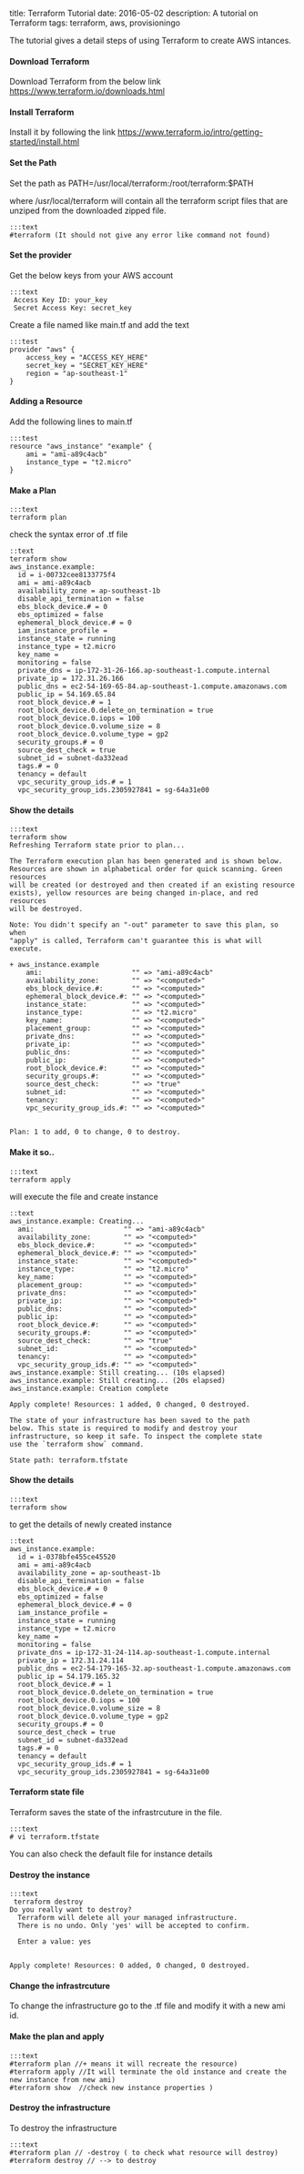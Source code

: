 title: Terraform Tutorial
date: 2016-05-02
description: A tutorial on Terraform
tags: terraform, aws, provisioningo

The tutorial gives a detail steps of using Terraform to create AWS intances.

#### Download Terraform

Download Terraform from the below link
https://www.terraform.io/downloads.html 
  
#### Install Terraform
Install it by following the link
https://www.terraform.io/intro/getting-started/install.html 
 
#### Set the Path
Set the path as 
PATH=/usr/local/terraform:/root/terraform:$PATH 
  
where /usr/local/terraform will contain all the terraform script files that are unziped from the downloaded zipped file.
  
	:::text
	#terraform (It should not give any error like command not found) 
	
#### Set the provider
  
Get the below keys from your AWS account

	:::text
     Access Key ID: your_key
     Secret Access Key: secret_key
	 
	 
Create a file named like main.tf and add the text 
 
	:::test
	provider "aws" {
	    access_key = "ACCESS_KEY_HERE"
	    secret_key = "SECRET_KEY_HERE"
	    region = "ap-southeast-1"
	}

#### Adding a Resource 

Add the following lines to main.tf 

	:::test
	resource "aws_instance" "example" {
	    ami = "ami-a89c4acb"
	    instance_type = "t2.micro"
	}


#### Make a Plan 

	:::text
	terraform plan 

check the syntax error of .tf file

	::text
	terraform show
	aws_instance.example:
	  id = i-00732cee8133775f4
	  ami = ami-a89c4acb
	  availability_zone = ap-southeast-1b
	  disable_api_termination = false
	  ebs_block_device.# = 0
	  ebs_optimized = false
	  ephemeral_block_device.# = 0
	  iam_instance_profile = 
	  instance_state = running
	  instance_type = t2.micro
	  key_name = 
	  monitoring = false
	  private_dns = ip-172-31-26-166.ap-southeast-1.compute.internal
	  private_ip = 172.31.26.166
	  public_dns = ec2-54-169-65-84.ap-southeast-1.compute.amazonaws.com
	  public_ip = 54.169.65.84
	  root_block_device.# = 1
	  root_block_device.0.delete_on_termination = true
	  root_block_device.0.iops = 100
	  root_block_device.0.volume_size = 8
	  root_block_device.0.volume_type = gp2
	  security_groups.# = 0
	  source_dest_check = true
	  subnet_id = subnet-da332ead
	  tags.# = 0
	  tenancy = default
	  vpc_security_group_ids.# = 1
	  vpc_security_group_ids.2305927841 = sg-64a31e00
		
 
#### Show the details

	:::text
	terraform show 
	Refreshing Terraform state prior to plan...

	The Terraform execution plan has been generated and is shown below.
	Resources are shown in alphabetical order for quick scanning. Green resources
	will be created (or destroyed and then created if an existing resource
	exists), yellow resources are being changed in-place, and red resources
	will be destroyed.

	Note: You didn't specify an "-out" parameter to save this plan, so when
	"apply" is called, Terraform can't guarantee this is what will execute.

	+ aws_instance.example
	    ami:                      "" => "ami-a89c4acb"
	    availability_zone:        "" => "<computed>"
	    ebs_block_device.#:       "" => "<computed>"
	    ephemeral_block_device.#: "" => "<computed>"
	    instance_state:           "" => "<computed>"
	    instance_type:            "" => "t2.micro"
	    key_name:                 "" => "<computed>"
	    placement_group:          "" => "<computed>"
	    private_dns:              "" => "<computed>"
	    private_ip:               "" => "<computed>"
	    public_dns:               "" => "<computed>"
	    public_ip:                "" => "<computed>"
	    root_block_device.#:      "" => "<computed>"
	    security_groups.#:        "" => "<computed>"
	    source_dest_check:        "" => "true"
	    subnet_id:                "" => "<computed>"
	    tenancy:                  "" => "<computed>"
	    vpc_security_group_ids.#: "" => "<computed>"


	Plan: 1 to add, 0 to change, 0 to destroy.

#### Make it so.. 
	
	:::text
	terraform apply 

will execute the file and create instance 

	::text
	aws_instance.example: Creating...
	  ami:                      "" => "ami-a89c4acb"
	  availability_zone:        "" => "<computed>"
	  ebs_block_device.#:       "" => "<computed>"
	  ephemeral_block_device.#: "" => "<computed>"
	  instance_state:           "" => "<computed>"
	  instance_type:            "" => "t2.micro"
	  key_name:                 "" => "<computed>"
	  placement_group:          "" => "<computed>"
	  private_dns:              "" => "<computed>"
	  private_ip:               "" => "<computed>"
	  public_dns:               "" => "<computed>"
	  public_ip:                "" => "<computed>"
	  root_block_device.#:      "" => "<computed>"
	  security_groups.#:        "" => "<computed>"
	  source_dest_check:        "" => "true"
	  subnet_id:                "" => "<computed>"
	  tenancy:                  "" => "<computed>"
	  vpc_security_group_ids.#: "" => "<computed>"
	aws_instance.example: Still creating... (10s elapsed)
	aws_instance.example: Still creating... (20s elapsed)
	aws_instance.example: Creation complete

	Apply complete! Resources: 1 added, 0 changed, 0 destroyed.

	The state of your infrastructure has been saved to the path
	below. This state is required to modify and destroy your
	infrastructure, so keep it safe. To inspect the complete state
	use the `terraform show` command.

	State path: terraform.tfstate

#### Show the details

	:::text
	terraform show 

to get the details of newly created instance 

	::text
	aws_instance.example:
	  id = i-0378bfe455ce45520
	  ami = ami-a89c4acb
	  availability_zone = ap-southeast-1b
	  disable_api_termination = false
	  ebs_block_device.# = 0
	  ebs_optimized = false
	  ephemeral_block_device.# = 0
	  iam_instance_profile = 
	  instance_state = running
	  instance_type = t2.micro
	  key_name = 
	  monitoring = false
	  private_dns = ip-172-31-24-114.ap-southeast-1.compute.internal
	  private_ip = 172.31.24.114
	  public_dns = ec2-54-179-165-32.ap-southeast-1.compute.amazonaws.com
	  public_ip = 54.179.165.32
	  root_block_device.# = 1
	  root_block_device.0.delete_on_termination = true
	  root_block_device.0.iops = 100
	  root_block_device.0.volume_size = 8
	  root_block_device.0.volume_type = gp2
	  security_groups.# = 0
	  source_dest_check = true
	  subnet_id = subnet-da332ead
	  tags.# = 0
	  tenancy = default
	  vpc_security_group_ids.# = 1
	  vpc_security_group_ids.2305927841 = sg-64a31e00
	
 
#### Terraform state file
Terraform saves the state of the infrastrcuture in the file.

	:::text
	# vi terraform.tfstate 
	 
You can also check the default file for instance details 

#### Destroy the instance
	:::text
	 terraform destroy
	Do you really want to destroy?
	  Terraform will delete all your managed infrastructure.
	  There is no undo. Only 'yes' will be accepted to confirm.

	  Enter a value: yes


	Apply complete! Resources: 0 added, 0 changed, 0 destroyed.

#### Change the infrastrcuture

To change the infrastructure go to the .tf file and modify it with a new ami id.
     
#### Make the plan and apply

	:::text
 	#terraform plan //+ means it will recreate the resource)
	#terraform apply //It will terminate the old instance and create the new instance from new ami) 
 	#terraform show  //check new instance properties ) 
 
#### Destroy the infrastructure
To destroy the infrastructure 
 
	:::text
	#terraform plan // -destroy ( to check what resource will destroy)
	#terraform destroy // --> to destroy 



